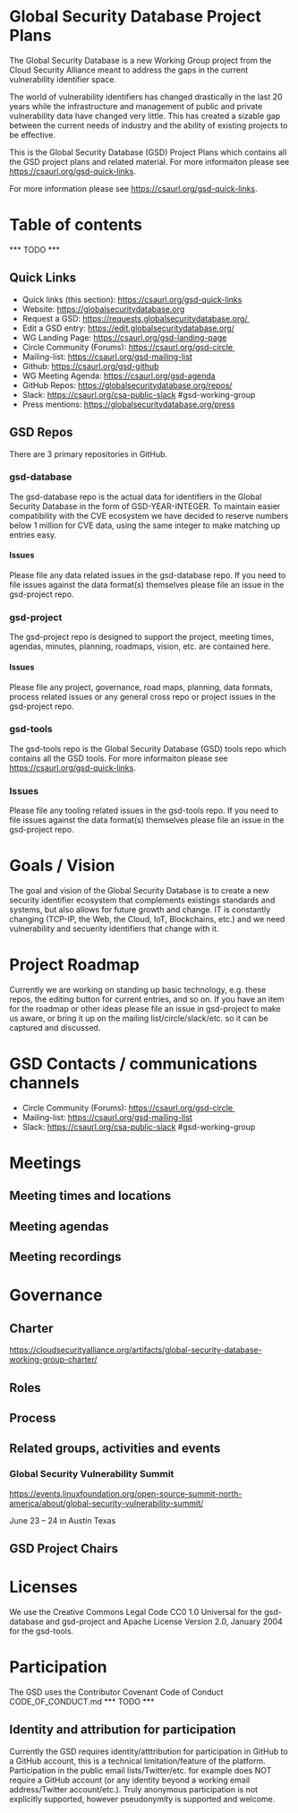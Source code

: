 # Global Security Database Project Plans

The Global Security Database is a new Working Group project from the Cloud Security Alliance meant to address the gaps in the current vulnerability identifier space.

The world of vulnerability identifiers has changed drastically in the last 20 years while the infrastructure and management of public and private vulnerability data have changed very little. This has created a sizable gap between the current needs of industry and the ability of existing projects to be effective.

This is the Global Security Database (GSD) Project Plans which contains all the GSD project plans and related material. For more informaiton please see https://csaurl.org/gsd-quick-links.

For more information please see https://csaurl.org/gsd-quick-links.

# Table of contents

*** TODO ***

## Quick Links

* Quick links (this section): https://csaurl.org/gsd-quick-links
* Website: https://globalsecuritydatabase.org
* Request a GSD: https://requests.globalsecuritydatabase.org/ 
* Edit a GSD entry: https://edit.globalsecuritydatabase.org/
* WG Landing Page: https://csaurl.org/gsd-landing-page
* Circle Community (Forums): https://csaurl.org/gsd-circle 
* Mailing-list: https://csaurl.org/gsd-mailing-list
* Github: https://csaurl.org/gsd-github
* WG Meeting Agenda: https://csaurl.org/gsd-agenda
* GitHub Repos: https://globalsecuritydatabase.org/repos/ 
* Slack: https://csaurl.org/csa-public-slack #gsd-working-group
* Press mentions: https://globalsecuritydatabase.org/press

## GSD Repos

There are 3 primary repositories in GitHub.

### gsd-database
 
The gsd-database repo is the actual data for identifiers in the Global Security Database in the form of GSD-YEAR-INTEGER. To maintain easier compatibility with the CVE ecosystem we have decided to reserve numbers below 1 million for CVE data, using the same integer to make matching up entries easy.

#### Issues

Please file any data related issues in the gsd-database repo. If you need to file issues against the data format(s) themselves please file an issue in the gsd-project repo.

### gsd-project

The gsd-project repo is designed to support the project, meeting times, agendas, minutes, planning, roadmaps, vision, etc. are contained here.

#### Issues

Please file any project, governance, road maps, planning, data formats, process related issues or any general cross repo or project issues in the gsd-project repo.

### gsd-tools

The gsd-tools repo is the Global Security Database (GSD) tools repo which contains all the GSD tools. For more informaiton please see https://csaurl.org/gsd-quick-links.

### Issues

Please file any tooling related issues in the gsd-tools repo. If you need to file issues against the data format(s) themselves please file an issue in the gsd-project repo.

# Goals / Vision

The goal and vision of the Global Security Database is to create a new security identifier ecosystem that complements existings standards and systems, but also allows for future growth and change. IT is constantly changing (TCP-IP, the Web, the Cloud, IoT, Blockchains, etc.) and we need vulnerability and secuerity identifiers that change with it.

# Project Roadmap

Currently we are working on standing up basic technology, e.g. these repos, the editing button for current entries, and so on. If you have an item for the roadmap or other ideas please file an issue in gsd-project to make us aware, or bring it up on the mailing list/circle/slack/etc. so it can be captured and discussed.

# GSD Contacts / communications channels

* Circle Community (Forums): https://csaurl.org/gsd-circle 
* Mailing-list: https://csaurl.org/gsd-mailing-list
* Slack: https://csaurl.org/csa-public-slack #gsd-working-group

# Meetings

## Meeting times and locations

## Meeting agendas

## Meeting recordings

# Governance

## Charter

https://cloudsecurityalliance.org/artifacts/global-security-database-working-group-charter/

## Roles

## Process

## Related groups, activities and events

### Global Security Vulnerability Summit

https://events.linuxfoundation.org/open-source-summit-north-america/about/global-security-vulnerability-summit/

June 23 – 24 in Austin Texas

## GSD Project Chairs

# Licenses

We use the Creative Commons Legal Code  CC0 1.0 Universal for the gsd-database and gsd-project and Apache License Version 2.0, January 2004 for the gsd-tools.

# Participation

The GSD uses the Contributor Covenant Code of Conduct CODE_OF_CONDUCT.md *** TODO ***

## Identity and attribution for participation

Currently the GSD requires identity/atttribution for participation in GitHub to a GitHub account, this is a technical limitation/feature of the platform. Participation in the public email lists/Twitter/etc. for example does NOT require a GitHub account (or any identity beyond a working email address/Twitter account/etc.). Truly anonymous participation is not explicitly supported, however pseudonymity is supported and welcome.
